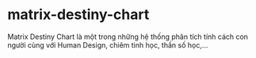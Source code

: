 # matrix-destiny-chart
Matrix Destiny Chart là một trong những hệ thống phân tích tính cách con người cùng với Human Design, chiêm tinh học, thần số học,…
